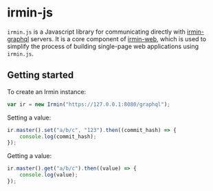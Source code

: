 # irmin-js

`irmin.js` is a Javascript library for communicating directly with [irmin-graphql](https://github.com/andreas/irmin-graphql) servers. It is a core component of [irmin-web](https://github.com/zshipko/irmin-web), which is used to simplify the process of building single-page web applications using `irmin.js`.

## Getting started

To create an Irmin instance:

```javascript
var ir = new Irmin("https://127.0.0.1:8080/graphql");
```

Setting a value:

```javascript
ir.master().set("a/b/c", "123").then((commit_hash) => {
    console.log(commit_hash);
});
```

Getting a value:

```javascript
ir.master().get("a/b/c").then((value) => {
    console.log(value);
});
```
